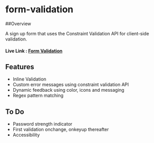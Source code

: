 # form-validation

##Overview

A sign up form that uses the Constraint Validation API for client-side validation.

#### Live Link : [Form Validation](http://devhour-sign-up-form.netlify.app)

## Features

- Inline Validation
- Custom error messages using constraint validation API
- Dynamic feedback using color, icons and messaging
- Regex pattern matching

## To Do

- Password strength indicator
- First validation onchange, onkeyup thereafter
- Accessibility
